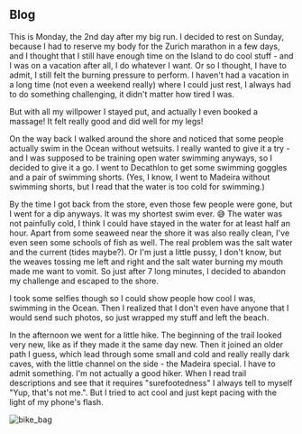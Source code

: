 ## Blog
This is Monday, the 2nd day after my big run. I decided to rest on Sunday, because I had to reserve my body for the Zurich marathon in a few days, and I thought that I still have enough time on the Island to do cool stuff - and I was on a vacation after all, I do whatever I want. Or so I thought, I have to admit, I still felt the burning pressure to perform. I haven't had a vacation in a long time (not even a weekend really) where I could just rest, I always had to do something challenging, it didn't matter how tired I was.

But with all my willpower I stayed put, and actually I even booked a massage! It felt really good and did well for my legs!

On the way back I walked around the shore and noticed that some people actually swim in the Ocean without wetsuits. I really wanted to give it a try - and I was supposed to be training open water swimming anyways, so I decided to give it a go. I went to Decathlon to get some swimming goggles and a pair of swimming shorts. (Yes, I know, I went to Madeira without swimming shorts, but I read that the water is too cold for swimming.)

By the time I got back from the store, even those few people were gone, but I went for a dip anyways. It was my shortest swim ever. :sweat_smile:
The water was not painfully cold, I think I could have stayed in the water for at least half an hour. Apart from some seaweed near the shore it was also really clean, I've even seen some schools of fish as well. The real problem was the salt water and the current (tides maybe?). Or I'm just a little pussy, I don't know, but the weaves tossing me left and right and the salt water burning my mouth made me want to vomit. So just after 7 long minutes, I decided to abandon my challenge and escaped to the shore.

I took some selfies though so I could show people how cool I was, swimming in the Ocean. Then I realized that I don't even have anyone that I would send such photos, so just wrapped my stuff and left the beach.

In the afternoon we went for a little hike. The beginning of the trail looked very new, like as if they made it the same day new. Then it joined an older path I guess, which lead through some small and cold and really really dark caves, with the little channel on the side - the Madeira special. I have to admit something. I'm not actually a good hiker. When I read trail descriptions and see that it requires "surefootedness" I always tell to myself "Yup, that's not me.". But I tried to act cool and just kept pacing with the light of my phone's flash.

![bike_bag](maps/trips/madeira2024/day3/img/IMG_1394.jpg)



 